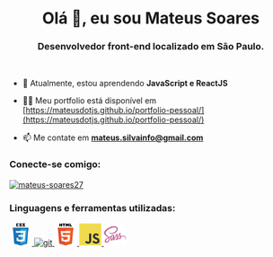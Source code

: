 <h1 align="center">Olá 👋, eu sou Mateus Soares</h1>
<h3 align="center">Desenvolvedor front-end localizado em São Paulo.</h3>
</br>

- 🌱 Atualmente, estou aprendendo **JavaScript e ReactJS**

- 👨‍💻 Meu portfolio está disponível em [https://mateusdotjs.github.io/portfolio-pessoal/](https://mateusdotjs.github.io/portfolio-pessoal/)

- 📫 Me contate em **mateus.silvainfo@gmail.com**

<h3 align="left">Conecte-se comigo:</h3>
<p align="left">
<a href="https://linkedin.com/in/mateus-soares27" target="blank"><img align="center" src="https://raw.githubusercontent.com/rahuldkjain/github-profile-readme-generator/master/src/images/icons/Social/linked-in-alt.svg" alt="mateus-soares27" height="30" width="40" /></a>
</p>

<h3 align="left">Linguagens e ferramentas utilizadas:</h3>
<p align="left"> <a href="https://www.w3schools.com/css/" target="_blank" rel="noreferrer"> <img src="https://raw.githubusercontent.com/devicons/devicon/master/icons/css3/css3-original-wordmark.svg" alt="css3" width="40" height="40"/> </a> <a href="https://git-scm.com/" target="_blank" rel="noreferrer"> <img src="https://www.vectorlogo.zone/logos/git-scm/git-scm-icon.svg" alt="git" width="40" height="40"/> </a> <a href="https://www.w3.org/html/" target="_blank" rel="noreferrer"> <img src="https://raw.githubusercontent.com/devicons/devicon/master/icons/html5/html5-original-wordmark.svg" alt="html5" width="40" height="40"/> </a> <a href="https://developer.mozilla.org/en-US/docs/Web/JavaScript" target="_blank" rel="noreferrer"> <img src="https://raw.githubusercontent.com/devicons/devicon/master/icons/javascript/javascript-original.svg" alt="javascript" width="40" height="40"/> </a> <a href="https://sass-lang.com" target="_blank" rel="noreferrer"> <img src="https://raw.githubusercontent.com/devicons/devicon/master/icons/sass/sass-original.svg" alt="sass" width="40" height="40"/> </a> </p>
